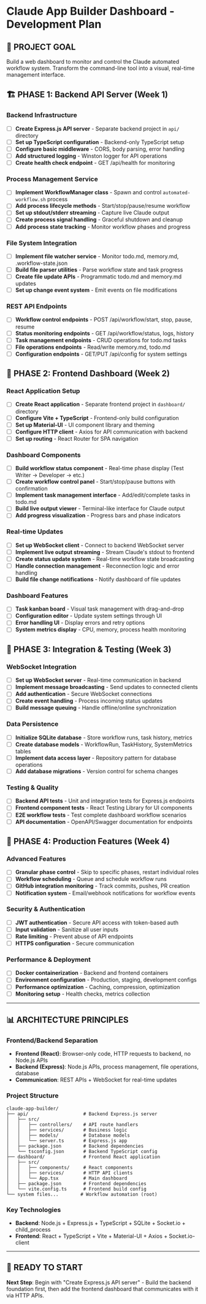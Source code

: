 # Claude App Builder Dashboard - Development Plan

## 🎯 PROJECT GOAL
Build a web dashboard to monitor and control the Claude automated workflow system. Transform the command-line tool into a visual, real-time management interface.

## 🏗️ PHASE 1: Backend API Server (Week 1)

### Backend Infrastructure 
- [ ] **Create Express.js API server** - Separate backend project in `api/` directory
- [ ] **Set up TypeScript configuration** - Backend-only TypeScript setup
- [ ] **Configure basic middleware** - CORS, body parsing, error handling
- [ ] **Add structured logging** - Winston logger for API operations
- [ ] **Create health check endpoint** - GET /api/health for monitoring

### Process Management Service
- [ ] **Implement WorkflowManager class** - Spawn and control `automated-workflow.sh` process  
- [ ] **Add process lifecycle methods** - Start/stop/pause/resume workflow
- [ ] **Set up stdout/stderr streaming** - Capture live Claude output
- [ ] **Create process signal handling** - Graceful shutdown and cleanup
- [ ] **Add process state tracking** - Monitor workflow phases and progress

### File System Integration
- [ ] **Implement file watcher service** - Monitor todo.md, memory.md, .workflow-state.json
- [ ] **Build file parser utilities** - Parse workflow state and task progress  
- [ ] **Create file update APIs** - Programmatic todo.md and memory.md updates
- [ ] **Set up change event system** - Emit events on file modifications

### REST API Endpoints
- [ ] **Workflow control endpoints** - POST /api/workflow/start, stop, pause, resume
- [ ] **Status monitoring endpoints** - GET /api/workflow/status, logs, history
- [ ] **Task management endpoints** - CRUD operations for todo.md tasks
- [ ] **File operations endpoints** - Read/write memory.md, todo.md
- [ ] **Configuration endpoints** - GET/PUT /api/config for system settings

## 📡 PHASE 2: Frontend Dashboard (Week 2)

### React Application Setup
- [ ] **Create React application** - Separate frontend project in `dashboard/` directory
- [ ] **Configure Vite + TypeScript** - Frontend-only build configuration
- [ ] **Set up Material-UI** - UI component library and theming
- [ ] **Configure HTTP client** - Axios for API communication with backend
- [ ] **Set up routing** - React Router for SPA navigation

### Dashboard Components
- [ ] **Build workflow status component** - Real-time phase display (Test Writer → Developer → etc.)
- [ ] **Create workflow control panel** - Start/stop/pause buttons with confirmation
- [ ] **Implement task management interface** - Add/edit/complete tasks in todo.md
- [ ] **Build live output viewer** - Terminal-like interface for Claude output
- [ ] **Add progress visualization** - Progress bars and phase indicators

### Real-time Updates
- [ ] **Set up WebSocket client** - Connect to backend WebSocket server
- [ ] **Implement live output streaming** - Stream Claude's stdout to frontend
- [ ] **Create status update system** - Real-time workflow state broadcasting
- [ ] **Handle connection management** - Reconnection logic and error handling
- [ ] **Build file change notifications** - Notify dashboard of file updates

### Dashboard Features
- [ ] **Task kanban board** - Visual task management with drag-and-drop
- [ ] **Configuration editor** - Update system settings through UI
- [ ] **Error handling UI** - Display errors and retry options
- [ ] **System metrics display** - CPU, memory, process health monitoring

## 🔧 PHASE 3: Integration & Testing (Week 3)

### WebSocket Integration
- [ ] **Set up WebSocket server** - Real-time communication in backend
- [ ] **Implement message broadcasting** - Send updates to connected clients
- [ ] **Add authentication** - Secure WebSocket connections
- [ ] **Create event handling** - Process incoming status updates
- [ ] **Build message queuing** - Handle offline/online synchronization

### Data Persistence
- [ ] **Initialize SQLite database** - Store workflow runs, task history, metrics
- [ ] **Create database models** - WorkflowRun, TaskHistory, SystemMetrics tables
- [ ] **Implement data access layer** - Repository pattern for database operations
- [ ] **Add database migrations** - Version control for schema changes

### Testing & Quality
- [ ] **Backend API tests** - Unit and integration tests for Express.js endpoints
- [ ] **Frontend component tests** - React Testing Library for UI components
- [ ] **E2E workflow tests** - Test complete dashboard workflow scenarios
- [ ] **API documentation** - OpenAPI/Swagger documentation for endpoints

## 🚀 PHASE 4: Production Features (Week 4)

### Advanced Features
- [ ] **Granular phase control** - Skip to specific phases, restart individual roles
- [ ] **Workflow scheduling** - Queue and schedule workflow runs
- [ ] **GitHub integration monitoring** - Track commits, pushes, PR creation
- [ ] **Notification system** - Email/webhook notifications for workflow events

### Security & Authentication
- [ ] **JWT authentication** - Secure API access with token-based auth
- [ ] **Input validation** - Sanitize all user inputs
- [ ] **Rate limiting** - Prevent abuse of API endpoints
- [ ] **HTTPS configuration** - Secure communication

### Performance & Deployment
- [ ] **Docker containerization** - Backend and frontend containers
- [ ] **Environment configuration** - Production, staging, development configs
- [ ] **Performance optimization** - Caching, compression, optimization
- [ ] **Monitoring setup** - Health checks, metrics collection

---

## 📊 ARCHITECTURE PRINCIPLES

### Frontend/Backend Separation
- **Frontend (React)**: Browser-only code, HTTP requests to backend, no Node.js APIs
- **Backend (Express)**: Node.js APIs, process management, file operations, database
- **Communication**: REST APIs + WebSocket for real-time updates

### Project Structure
```
claude-app-builder/
├── api/                    # Backend Express.js server
│   ├── src/
│   │   ├── controllers/    # API route handlers
│   │   ├── services/       # Business logic
│   │   ├── models/         # Database models  
│   │   └── server.ts       # Express.js app
│   ├── package.json        # Backend dependencies
│   └── tsconfig.json       # Backend TypeScript config
├── dashboard/              # Frontend React application
│   ├── src/
│   │   ├── components/     # React components
│   │   ├── services/       # HTTP API clients
│   │   └── App.tsx         # Main dashboard
│   ├── package.json        # Frontend dependencies
│   └── vite.config.ts      # Frontend build config
└── system files...        # Workflow automation (root)
```

### Key Technologies
- **Backend**: Node.js + Express.js + TypeScript + SQLite + Socket.io + child_process
- **Frontend**: React + TypeScript + Vite + Material-UI + Axios + Socket.io-client

---

## 🚀 READY TO START

**Next Step**: Begin with "Create Express.js API server" - Build the backend foundation first, then add the frontend dashboard that communicates with it via HTTP APIs.